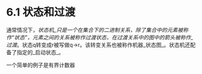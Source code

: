 # 6.1 状态和过渡

通常情况下，_状态机_只是一个在集合下的二进制关系，除了集合中的元素被称作“状态”，元素之间的关系被称作过渡状态，在过渡关系中的图中的箭头被称作_过渡_。状态q转变成r被写做q→r。该转变关系也被称作机器_状态图_。状态机还配备了指定的_启动状态_。

一个简单的例子是有界计数器

